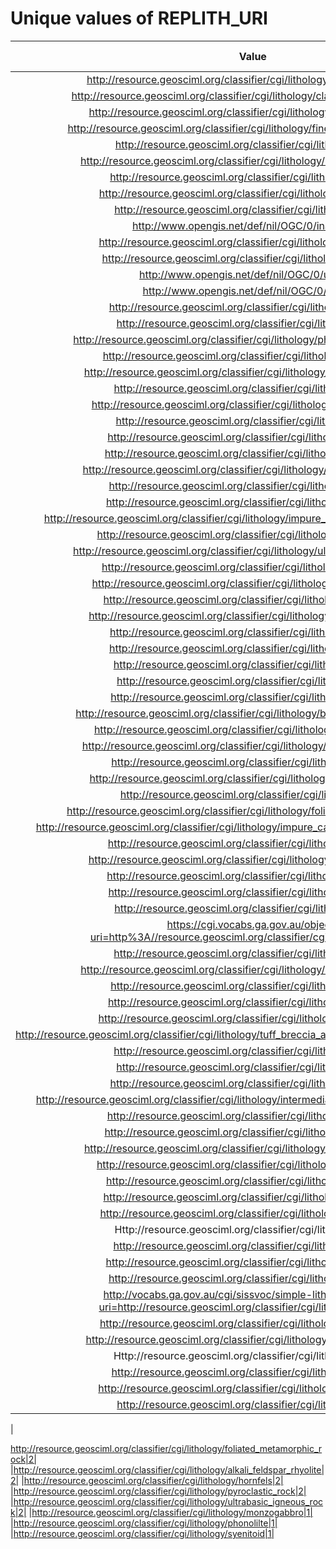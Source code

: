 
Unique values of REPLITH_URI
============================

|Value|Number of Occurrences|
| :---: | :---: |
|http://resource.geosciml.org/classifier/cgi/lithology/metamorphic_rock|15892|
|http://resource.geosciml.org/classifier/cgi/lithology/clastic_sedimentary_rock|9037|
|http://resource.geosciml.org/classifier/cgi/lithology/sedimentary_rock|8490|
|http://resource.geosciml.org/classifier/cgi/lithology/fine_grained_igneous_rock|7548|
|http://resource.geosciml.org/classifier/cgi/lithology/gneiss|6708|
|http://resource.geosciml.org/classifier/cgi/lithology/sedimentary_material|6057|
|http://resource.geosciml.org/classifier/cgi/lithology/granitoid|5775|
|http://resource.geosciml.org/classifier/cgi/lithology/igneous_rock|4718|
|http://resource.geosciml.org/classifier/cgi/lithology/granite|4279|
|http://www.opengis.net/def/nil/OGC/0/inapplicable|3383|
|http://resource.geosciml.org/classifier/cgi/lithology/doleritic_rock|2910|
|http://resource.geosciml.org/classifier/cgi/lithology/granodiorite|2815|
|http://www.opengis.net/def/nil/OGC/0/unknown|2649|
|http://www.opengis.net/def/nil/OGC/0/missing|1476|
|http://resource.geosciml.org/classifier/cgi/lithology/sediment|1397|
|http://resource.geosciml.org/classifier/cgi/lithology/basalt|1208|
|http://resource.geosciml.org/classifier/cgi/lithology/phaneritic_igneous_rock|1098|
|http://resource.geosciml.org/classifier/cgi/lithology/orthogneiss|1088|
|http://resource.geosciml.org/classifier/cgi/lithology/basic_igneous_rock|1001|
|http://resource.geosciml.org/classifier/cgi/lithology/gabbro|949|
|http://resource.geosciml.org/classifier/cgi/lithology/clastic_sediment|873|
|http://resource.geosciml.org/classifier/cgi/lithology/diorite|842|
|http://resource.geosciml.org/classifier/cgi/lithology/migmatite|752|
|http://resource.geosciml.org/classifier/cgi/lithology/paragneiss|692|
|http://resource.geosciml.org/classifier/cgi/lithology/acidic_igneous_rock|673|
|http://resource.geosciml.org/classifier/cgi/lithology/rhyolitoid|593|
|http://resource.geosciml.org/classifier/cgi/lithology/monzonite|569|
|http://resource.geosciml.org/classifier/cgi/lithology/impure_carbonate_sedimentary_rock|432|
|http://resource.geosciml.org/classifier/cgi/lithology/gabbroic_rock|373|
|http://resource.geosciml.org/classifier/cgi/lithology/ultramafic_igneous_rock|345|
|http://resource.geosciml.org/classifier/cgi/lithology/dioritic_rock|273|
|http://resource.geosciml.org/classifier/cgi/lithology/monzonitic_rock|251|
|http://resource.geosciml.org/classifier/cgi/lithology/amphibolite|222|
|http://resource.geosciml.org/classifier/cgi/lithology/clastic_sandstone|219|
|http://resource.geosciml.org/classifier/cgi/lithology/quartzite|213|
|http://resource.geosciml.org/classifier/cgi/lithology/porphyry|206|
|http://resource.geosciml.org/classifier/cgi/lithology/tonalite|201|
|http://resource.geosciml.org/classifier/cgi/lithology/schist|160|
|http://resource.geosciml.org/classifier/cgi/lithology/basanite|159|
|http://resource.geosciml.org/classifier/cgi/lithology/basic_igneous_material|158|
|http://resource.geosciml.org/classifier/cgi/lithology/tholeiitic_basalt|151|
|http://resource.geosciml.org/classifier/cgi/lithology/quartz_monzodiorite|140|
|http://resource.geosciml.org/classifier/cgi/lithology/trachyte|134|
|http://resource.geosciml.org/classifier/cgi/lithology/clastic_mudstone|131|
|http://resource.geosciml.org/classifier/cgi/lithology/rock|131|
|http://resource.geosciml.org/classifier/cgi/lithology/foliated_metamorphic_rock|123|
|http://resource.geosciml.org/classifier/cgi/lithology/impure_calcareous_carbonate_sediment|114|
|http://resource.geosciml.org/classifier/cgi/lithology/diamictite|109|
|http://resource.geosciml.org/classifier/cgi/lithology/quartz_monzonite|107|
|http://resource.geosciml.org/classifier/cgi/lithology/trachytoid|102|
|http://resource.geosciml.org/classifier/cgi/lithology/tephritoid|92|
|http://resource.geosciml.org/classifier/cgi/lithology/marble|90|
|https://cgi.vocabs.ga.gov.au/object?uri=http%3A//resource.geosciml.org/classifier/cgi/lithology/granitoid|89|
|http://resource.geosciml.org/classifier/cgi/lithology/syenite|86|
|http://resource.geosciml.org/classifier/cgi/lithology/clastic_conglomerate|84|
|http://resource.geosciml.org/classifier/cgi/lithology/andesite|68|
|http://resource.geosciml.org/classifier/cgi/lithology/limestone|63|
|http://resource.geosciml.org/classifier/cgi/lithology/quartz_diorite|62|
|http://resource.geosciml.org/classifier/cgi/lithology/tuff_breccia_agglomerate_or_pyroclastic_breccia|58|
|http://resource.geosciml.org/classifier/cgi/lithology/phyllite|50|
|http://resource.geosciml.org/classifier/cgi/lithology/dacite|49|
|http://resource.geosciml.org/classifier/cgi/lithology/granulite|45|
|http://resource.geosciml.org/classifier/cgi/lithology/intermediate_composition_igneous_rock|42|
|http://resource.geosciml.org/classifier/cgi/lithology/pegmatite|39|
|http://resource.geosciml.org/classifier/cgi/lithology/phonolitoid|33|
|http://resource.geosciml.org/classifier/cgi/lithology/compound_material|31|
|http://resource.geosciml.org/classifier/cgi/lithology/mylonitic_rock|18|
|http://resource.geosciml.org/classifier/cgi/lithology/pyroxenite|18|
|http://resource.geosciml.org/classifier/cgi/lithology/paragmeiss|16|
|http://resource.geosciml.org/classifier/cgi/lithology/syenogranite|16|
|Http://resource.geosciml.org/classifier/cgi/lithology/gneiss|15|
|http://resource.geosciml.org/classifier/cgi/lithology/rhyolite|13|
|http://resource.geosciml.org/classifier/cgi/lithology/pegmatite |12|
|http://resource.geosciml.org/classifier/cgi/lithology/granofels|11|
|http://vocabs.ga.gov.au/cgi/sissvoc/simple-lithology/resource?uri=http://resource.geosciml.org/classifier/cgi/lithology/tephritoid|10|
|http://resource.geosciml.org/classifier/cgi/lithology/monzodiorite|8|
|http://resource.geosciml.org/classifier/cgi/lithology/monzodioritic_rock|6|
|Http://resource.geosciml.org/classifier/cgi/lithology/marble|5|
|http://resource.geosciml.org/classifier/cgi/lithology/dioritoid|5|
|http://resource.geosciml.org/classifier/cgi/lithology/conglomerate|4|
|http://resource.geosciml.org/classifier/cgi/lithology/tuffite|3|
|

http://resource.geosciml.org/classifier/cgi/lithology/foliated_metamorphic_rock|2|
|http://resource.geosciml.org/classifier/cgi/lithology/alkali_feldspar_rhyolite|2|
|http://resource.geosciml.org/classifier/cgi/lithology/hornfels|2|
|http://resource.geosciml.org/classifier/cgi/lithology/pyroclastic_rock|2|
|http://resource.geosciml.org/classifier/cgi/lithology/ultrabasic_igneous_rock|2|
|http://resource.geosciml.org/classifier/cgi/lithology/monzogabbro|1|
|http://resource.geosciml.org/classifier/cgi/lithology/phonolilte|1|
|http://resource.geosciml.org/classifier/cgi/lithology/syenitoid|1|
